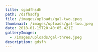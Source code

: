```yaml
---
title: sgadfhsdh
path: /dsfhsdfg
file: /images/uploads/gal-two.jpeg
thumbnail: /images/uploads/gal-two.jpeg
date: 2018-01-15T20:40:05.421Z
galleryImages:
  - /images/uploads/gal-three.jpeg
description: gdsfh
---
```


